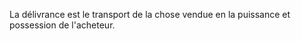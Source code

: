   
 La délivrance est le transport de la chose vendue en la puissance et possession de l'acheteur.  

  
